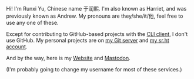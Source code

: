 Hi! I'm Runxi Yu, Chinese name 于润熙. I'm also known as Harriet, and was previously known as Andrew. My pronouns are they/she/it/他, feel free to use any one of these.

Except for contributing to GitHub-based projects with the [CLI client](https://cli.github.com/), I don't use GitHub. My personal projects are on [my Git server](https://git.andrewyu.org/) and [my sr.ht account](https://sr.ht/~andrewyu).

And by the way, here is my [Website](https://www.andrewyu.org) and [Mastodon](https://social.treehouse.systems/@AndrewYu).

(I'm probably going to change my username for most of these services.)
